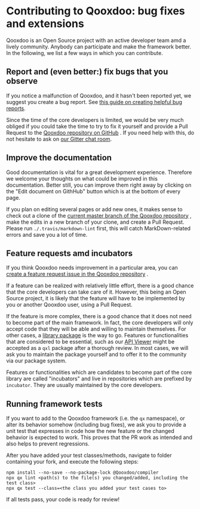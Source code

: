 # Contributing to Qooxdoo: bug fixes and extensions

Qooxdoo is an Open Source project with an active developer team amd a lively
community. Anybody can participate and make the framework better. In the
following, we list a few ways in which you can contribute.

## Report and (even better:) fix bugs that you observe

If you notice a malfunction of Qooxdoo, and it hasn't been reported yet, we
suggest you create a bug report. See
[this guide on creating helpful bug reports](reporting_bugs.md).

Since the time of the core developers is limited, we would be very much obliged
if you could take the time to try to fix it yourself and provide a Pull Request
to the [Qooxdoo repository on GitHub](https://github.com/qooxdoo/qooxdoo) . If
you need help with this, do not hesitate to ask on
[our Gitter chat room](https://gitter.im/qooxdoo/qooxdoo).

## Improve the documentation

Good documentation is vital for a great development experience. Therefore we
welcome your thoughts on what could be improved in this documentation. Better
still, you can improve them right away by clicking on the "Edit document on
GithHub" button which is at the bottom of every page.

If you plan on editing several pages or add new ones, it makes sense to check
out a clone of the
[current master branch of the Qooxdoo repository](https://github.com/qooxdoo/qooxdoo)
, make the edits in a new branch of your clone, and create a Pull Request.
Please run `./.travis/markdown-lint` first, this will catch MarkDown-related
errors and save you a lot of time.

## Feature requests amd incubators

If you think Qooxdoo needs improvement in a particular area, you can  
[create a feature request issue in the Qooxdoo repository](https://github.com/qooxdoo/qooxdoo/issues/new?template=Feature_request.md)
.

If a feature can be realized with relatively little effort, there is a good
chance that the core developers can take care of it. However, this being an Open
Source project, it is likely that the feature will have to be implemented by you
or another Qooxdoo user, using a Pull Request.

If the feature is more complex, there is a good chance that it does not need to
become part of the main framework. In fact, the core developers will only accept
code that they will be able and willing to maintain themselves. For other cases,
a [library package](cli/packages.md) is the way to go. Features or
functionalities that are considered to be essential, such as our
[API Viewer](https://github.com/qooxdoo/qxl.apiviewer) might be accepted as a
`qxl` package after a thorough review. In most cases, we will ask you to
maintain the package yourself and to offer it to the community via our package
system.

Features or functionalities which are candidates to become part of the core
library are called "incubators" and live in repositories which are prefixed by
`incubator`. They are usually maintained by the core developers.

## Running framework tests

If you want to add to the Qooxdoo framework (i.e. the `qx` namespace), or alter
its behavior somehow (including bug fixes), we ask you to provide a unit test
that expresses in code how the new feature or the changed behavior is expected
to work. This proves that the PR work as intended and also helps to prevent
regressions.

After you have added your test classes/methods, navigate to folder containing
your fork, and execute the following steps:

```shell script
npm install --no-save --no-package-lock @Qooxdoo/compiler
npx qx lint <path(s) to the file(s) you changed/added, including the test class>
npx qx test --class=<the class you added your test cases to>
```

If all tests pass, your code is ready for review!
